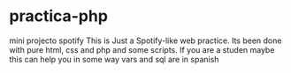 # practica-php
mini projecto spotify
This is Just a Spotify-like web practice. Its been done with pure html, css and php and some scripts.
If you are a studen maybe this can help you in some way
vars and sql are in spanish
